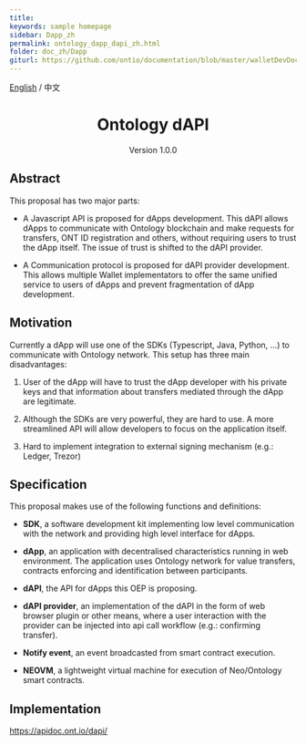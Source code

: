```yaml
---
title:
keywords: sample homepage
sidebar: Dapp_zh
permalink: ontology_dapp_dapi_zh.html
folder: doc_zh/Dapp
giturl: https://github.com/ontio/documentation/blob/master/walletDevDocs/ontology_dapp_dapi_zh.md
---
```


[English](./ontology_dapp_dapi_en.html) / 中文

<h1 align="center">Ontology dAPI</h1>
<p align="center" class="version">Version 1.0.0 </p>


## Abstract

This proposal has two major parts:

* A Javascript API is proposed for dApps development. This dAPI allows dApps to communicate with Ontology blockchain and make requests for transfers, ONT ID registration and others, without requiring users to trust the dApp itself. The issue of trust is shifted to the dAPI provider.

* A Communication protocol is proposed for dAPI provider development. This allows multiple Wallet implementators to offer the same unified service to users of dApps and prevent fragmentation of dApp development.

## Motivation

Currently a dApp will use one of the SDKs (Typescript, Java, Python, ...) to communicate with Ontology network. This setup has three main disadvantages:

1. User of the dApp will have to trust the dApp developer with his private keys and that information about transfers mediated through the dApp are legitimate.

2. Although the SDKs are very powerful, they are hard to use. A more streamlined API will allow developers to focus on the application itself.

3. Hard to implement integration to external signing mechanism (e.g.: Ledger, Trezor)

## Specification

This proposal makes use of the following functions and definitions:

* **SDK**, a software development kit implementing low level communication with the network and providing high level interface for dApps.

* **dApp**, an application with decentralised characteristics running in web environment. The application uses Ontology network for value transfers, contracts enforcing and identification between participants.

* **dAPI**, the API for dApps this OEP is proposing.

* **dAPI provider**, an implementation of the dAPI in the form of web browser plugin or other means, where a user interaction with the provider can be injected into api call workflow (e.g.: confirming transfer).

* **Notify event**, an event broadcasted from smart contract execution.

* **NEOVM**, a lightweight virtual machine for execution of Neo/Ontology smart contracts.

## Implementation

https://apidoc.ont.io/dapi/